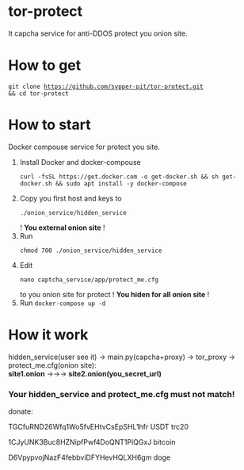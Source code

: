 # tor-protect
It capcha service for anti-DDOS protect you onion site.

# How to get
<code>git clone https://github.com/sypper-pit/tor-protect.git && cd tor-protect</code>

# How to start
Docker compouse service for protect you site.
1) Install Docker and docker-compouse
   <p><code>curl -fsSL https://get.docker.com -o get-docker.sh && sh get-docker.sh && sudo apt install -y docker-compose</code></p>
3) Copy you first host and keys to
   <p><code>./onion_service/hidden_service</code></p>
   ! <b>You external onion site</b> !
5) Run
   <p><code>chmod 700 ./onion_service/hidden_service</code></p>
7) Edit
   <p><code>nano captcha_service/app/protect_me.cfg</code></p>
   to you onion site for protect ! <b>You hiden for all onion site</b> !
9) Run
    <code>docker-compose up -d</code>


# How it work
hidden_service(user see it) -> main.py(capcha+proxy) -> tor_proxy -> protect_me.cfg(onion site): <br>
<b>site1.onion</b> ->->-> <b>site2.onion(you_secret_url)</b>



<h3>Your hidden_service and protect_me.cfg must not match!</h3>

donate:

TGCfuRND26Wfq1Wo5fvEHtvCsEpSHL1hfr USDT trc20

1CJyUNK3Buc8HZNipfPwf4DoQNT1PiQGxJ bitcoin

D6VpypvojNazF4febbviDFYHevHQLXH6gm doge
